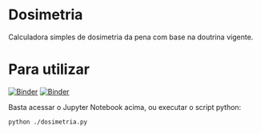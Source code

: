 # Dosimetria

Calculadora simples de dosimetria da pena com base na doutrina vigente.

# Para utilizar

[![Binder](https://mybinder.org/badge_logo.svg)](https://mybinder.org/v2/gh/wkhadgar/dosimetria/HEAD?labpath=dosimetria.ipynb)
[![Binder](https://mybinder.org/badge_logo.svg)](https://mybinder.org/v2/gh/wkhadgar/dosimetria/HEAD?labpath=concurso.ipynb)

Basta acessar o Jupyter Notebook acima, ou executar 
o script python:

```shell
python ./dosimetria.py
```

